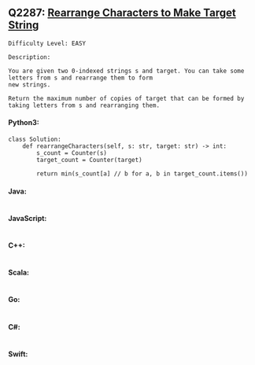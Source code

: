 ## Q2287: [Rearrange Characters to Make Target String](https://leetcode.com/problems/rearrange-characters-to-make-target-string/)

```
Difficulty Level: EASY
```

```
Description:

You are given two 0-indexed strings s and target. You can take some letters from s and rearrange them to form
new strings.

Return the maximum number of copies of target that can be formed by taking letters from s and rearranging them.
```

#### Python3:

```
class Solution:
    def rearrangeCharacters(self, s: str, target: str) -> int:
        s_count = Counter(s)
        target_count = Counter(target)
        
        return min(s_count[a] // b for a, b in target_count.items())
```

#### Java:

```

```

#### JavaScript:

```

```

#### C++:

```

```

#### Scala:

```

```

#### Go:

```

```

#### C#:

```

```

#### Swift:

```

```